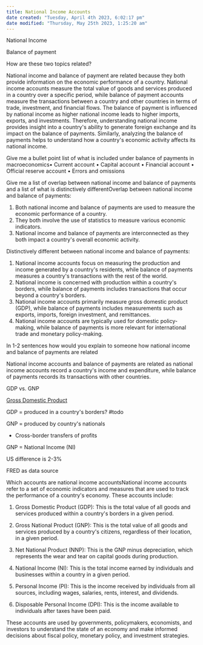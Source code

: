 ```yaml
---
title: National Income Accounts
date created: "Tuesday, April 4th 2023, 6:02:17 pm"
date modified: "Thursday, May 25th 2023, 1:25:20 am"
---
```


National Income

Balance of payment

How are these two topics related?

National income and balance of payment are related because they both provide information on the economic performance of a country. National income accounts measure the total value of goods and services produced in a country over a specific period, while balance of payment accounts measure the transactions between a country and other countries in terms of trade, investment, and financial flows. The balance of payment is influenced by national income as higher national income leads to higher imports, exports, and investments. Therefore, understanding national income provides insight into a country's ability to generate foreign exchange and its impact on the balance of payments. Similarly, analyzing the balance of payments helps to understand how a country's economic activity affects its national income.

Give me a bullet point list of what is included under balance of payments in macroeconomics• Current account
• Capital account
• Financial account
• Official reserve account 
• Errors and omissions

Give me a list of overlap between national income and balance of payments and a list of what is distinctively differentOverlap between national income and balance of payments:

1. Both national income and balance of payments are used to measure the economic performance of a country.
1. They both involve the use of statistics to measure various economic indicators.
1. National income and balance of payments are interconnected as they both impact a country's overall economic activity.

Distinctively different between national income and balance of payments:

1. National income accounts focus on measuring the production and income generated by a country's residents, while balance of payments measures a country's transactions with the rest of the world.
1. National income is concerned with production within a country's borders, while balance of payments includes transactions that occur beyond a country's borders.
1. National income accounts primarily measure gross domestic product (GDP), while balance of payments includes measurements such as exports, imports, foreign investment, and remittances.
1. National income accounts are typically used for domestic policy-making, while balance of payments is more relevant for international trade and monetary policy-making.

In 1-2 sentences how would you explain to someone how national income and balance of payments are related

National income accounts and balance of payments are related as national income accounts record a country's income and expenditure, while balance of payments records its transactions with other countries.

GDP vs. GNP

[Gross Domestic Product](Gross%20Domestic%20Product.md)

GDP = produced in a country's borders? #todo

GNP = produced by country's nationals

* Cross-border transfers of profits

GNP = National Income (NI)

US difference is 2-3%

FRED as data source

Which accounts are national income accountsNational income accounts refer to a set of economic indicators and measures that are used to track the performance of a country's economy. These accounts include:

1. Gross Domestic Product (GDP): This is the total value of all goods and services produced within a country's borders in a given period.

1. Gross National Product (GNP): This is the total value of all goods and services produced by a country's citizens, regardless of their location, in a given period.

1. Net National Product (NNP): This is the GNP minus depreciation, which represents the wear and tear on capital goods during production.

1. National Income (NI): This is the total income earned by individuals and businesses within a country in a given period.

1. Personal Income (PI): This is the income received by individuals from all sources, including wages, salaries, rents, interest, and dividends.

1. Disposable Personal Income (DPI): This is the income available to individuals after taxes have been paid.

These accounts are used by governments, policymakers, economists, and investors to understand the state of an economy and make informed decisions about fiscal policy, monetary policy, and investment strategies.
